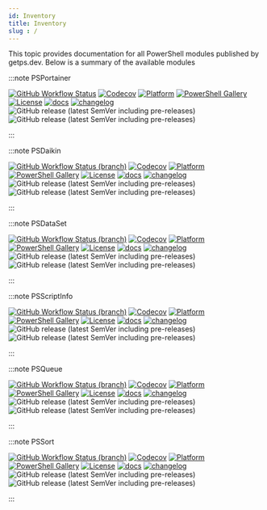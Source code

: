 ```yaml
---
id: Inventory
title: Inventory
slug : /
---
```


This topic provides documentation for all PowerShell modules published by getps.dev. Below is a summary of the available modules

:::note PSPortainer

[![GitHub Workflow Status](https://img.shields.io/github/actions/workflow/status/hanpq/PSPortainer/build.yml?branch=main&label=build&logo=github)](https://github.com/hanpq/PSPortainer/actions/workflows/build.yml) [![Codecov](https://img.shields.io/codecov/c/github/hanpq/PSPortainer?logo=codecov&token=qJqWlwMAiD)](https://codecov.io/gh/hanpq/PSPortainer) [![Platform](https://img.shields.io/powershellgallery/p/PSPortainer?logo=ReasonStudios)](https://img.shields.io/powershellgallery/p/PSPortainer) [![PowerShell Gallery](https://img.shields.io/powershellgallery/dt/PSPortainer?label=downloads)](https://www.powershellgallery.com/packages/PSPortainer) [![License](https://img.shields.io/github/license/hanpq/PSPortainer)](https://github.com/hanpq/PSPortainer/blob/main/LICENSE) [![docs](https://img.shields.io/badge/docs-getps.dev-blueviolet)](https://getps.dev/modules/PSPortainer/getstarted) [![changelog](https://img.shields.io/badge/changelog-getps.dev-blueviolet)](https://github.com/hanpq/PSPortainer/blob/main/CHANGELOG.md) ![GitHub release (latest SemVer including pre-releases)](https://img.shields.io/github/v/release/hanpq/PSPortainer?label=version&sort=semver) ![GitHub release (latest SemVer including pre-releases)](https://img.shields.io/github/v/release/hanpq/PSPortainer?include_prereleases&label=prerelease&sort=semver)

:::

:::note PSDaikin

[![GitHub Workflow Status (branch)](https://img.shields.io/github/actions/workflow/status/hanpq/PSDaikin/build.yml?branch=main&label=build&logo=github)](https://github.com/hanpq/PSDaikin/actions/workflows/build.yml) [![Codecov](https://img.shields.io/codecov/c/github/hanpq/PSDaikin?logo=codecov&token=qJqWlwMAiD)](https://codecov.io/gh/hanpq/PSDaikin) [![Platform](https://img.shields.io/powershellgallery/p/PSDaikin?logo=ReasonStudios)](https://img.shields.io/powershellgallery/p/PSDaikin) [![PowerShell Gallery](https://img.shields.io/powershellgallery/dt/PSDaikin?label=downloads)](https://www.powershellgallery.com/packages/PSDaikin) [![License](https://img.shields.io/github/license/hanpq/PSDaikin)](https://github.com/hanpq/PSDaikin/blob/main/LICENSE) [![docs](https://img.shields.io/badge/docs-getps.dev-blueviolet)](https://getps.dev/modules/PSDaikin/getstarted) [![changelog](https://img.shields.io/badge/changelog-getps.dev-blueviolet)](https://github.com/hanpq/PSDaikin/blob/main/CHANGELOG.md) ![GitHub release (latest SemVer including pre-releases)](https://img.shields.io/github/v/release/hanpq/PSDaikin?label=version&sort=semver) ![GitHub release (latest SemVer including pre-releases)](https://img.shields.io/github/v/release/hanpq/PSDaikin?include_prereleases&label=prerelease&sort=semver)

:::

:::note PSDataSet

[![GitHub Workflow Status (branch)](https://img.shields.io/github/actions/workflow/status/hanpq/PSDataSet/build.yml?branch=main&label=build&logo=github)](https://github.com/hanpq/PSDataSet/actions/workflows/build.yml) [![Codecov](https://img.shields.io/codecov/c/github/hanpq/PSDataSet?logo=codecov&token=qJqWlwMAiD)](https://codecov.io/gh/hanpq/PSDataSet) [![Platform](https://img.shields.io/powershellgallery/p/PSDataSet?logo=ReasonStudios)](https://img.shields.io/powershellgallery/p/PSDataSet) [![PowerShell Gallery](https://img.shields.io/powershellgallery/dt/PSDataSet?label=downloads)](https://www.powershellgallery.com/packages/PSDataSet) [![License](https://img.shields.io/github/license/hanpq/PSDataSet)](https://github.com/hanpq/PSDataSet/blob/main/LICENSE) [![docs](https://img.shields.io/badge/docs-getps.dev-blueviolet)](https://getps.dev/modules/PSDataSet/getstarted) [![changelog](https://img.shields.io/badge/changelog-getps.dev-blueviolet)](https://github.com/hanpq/PSDataSet/blob/main/CHANGELOG.md) ![GitHub release (latest SemVer including pre-releases)](https://img.shields.io/github/v/release/hanpq/PSDataSet?label=version&sort=semver) ![GitHub release (latest SemVer including pre-releases)](https://img.shields.io/github/v/release/hanpq/PSDataSet?include_prereleases&label=prerelease&sort=semver)

:::

:::note PSScriptInfo

[![GitHub Workflow Status (branch)](https://img.shields.io/github/actions/workflow/status/hanpq/PSScriptInfo/build.yml?branch=main&label=build&logo=github)](https://github.com/hanpq/PSScriptInfo/actions/workflows/build.yml) [![Codecov](https://img.shields.io/codecov/c/github/hanpq/PSScriptInfo?logo=codecov&token=qJqWlwMAiD)](https://codecov.io/gh/hanpq/PSScriptInfo) [![Platform](https://img.shields.io/powershellgallery/p/PSScriptInfo?logo=ReasonStudios)](https://img.shields.io/powershellgallery/p/PSScriptInfo) [![PowerShell Gallery](https://img.shields.io/powershellgallery/dt/PSScriptInfo?label=downloads)](https://www.powershellgallery.com/packages/PSScriptInfo) [![License](https://img.shields.io/github/license/hanpq/PSScriptInfo)](https://github.com/hanpq/PSScriptInfo/blob/main/LICENSE) [![docs](https://img.shields.io/badge/docs-getps.dev-blueviolet)](https://getps.dev/modules/PSScriptInfo/getstarted) [![changelog](https://img.shields.io/badge/changelog-getps.dev-blueviolet)](https://github.com/hanpq/PSScriptInfo/blob/main/CHANGELOG.md) ![GitHub release (latest SemVer including pre-releases)](https://img.shields.io/github/v/release/hanpq/PSScriptInfo?label=version&sort=semver) ![GitHub release (latest SemVer including pre-releases)](https://img.shields.io/github/v/release/hanpq/PSScriptInfo?include_prereleases&label=prerelease&sort=semver)

:::

:::note PSQueue

[![GitHub Workflow Status (branch)](https://img.shields.io/github/actions/workflow/status/hanpq/PSQueue/build.yml?branch=main&label=build&logo=github)](https://github.com/hanpq/PSQueue/actions/workflows/build.yml) [![Codecov](https://img.shields.io/codecov/c/github/hanpq/PSQueue?logo=codecov&token=qJqWlwMAiD)](https://codecov.io/gh/hanpq/PSQueue) [![Platform](https://img.shields.io/powershellgallery/p/PSQueue?logo=ReasonStudios)](https://img.shields.io/powershellgallery/p/PSQueue) [![PowerShell Gallery](https://img.shields.io/powershellgallery/dt/PSQueue?label=downloads)](https://www.powershellgallery.com/packages/PSQueue) [![License](https://img.shields.io/github/license/hanpq/PSQueue)](https://github.com/hanpq/PSQueue/blob/main/LICENSE) [![docs](https://img.shields.io/badge/docs-getps.dev-blueviolet)](https://getps.dev/modules/PSQueue/getstarted) [![changelog](https://img.shields.io/badge/changelog-getps.dev-blueviolet)](https://github.com/hanpq/PSQueue/blob/main/CHANGELOG.md) ![GitHub release (latest SemVer including pre-releases)](https://img.shields.io/github/v/release/hanpq/PSQueue?label=version&sort=semver) ![GitHub release (latest SemVer including pre-releases)](https://img.shields.io/github/v/release/hanpq/PSQueue?include_prereleases&label=prerelease&sort=semver)

:::

:::note PSSort

[![GitHub Workflow Status (branch)](https://img.shields.io/github/actions/workflow/status/hanpq/PSSort/build.yml?branch=main&label=build&logo=github)](https://github.com/hanpq/PSSort/actions/workflows/build.yml) [![Codecov](https://img.shields.io/codecov/c/github/hanpq/PSSort?logo=codecov&token=qJqWlwMAiD)](https://codecov.io/gh/hanpq/PSSort) [![Platform](https://img.shields.io/powershellgallery/p/PSSort?logo=ReasonStudios)](https://img.shields.io/powershellgallery/p/PSSort) [![PowerShell Gallery](https://img.shields.io/powershellgallery/dt/PSSort?label=downloads)](https://www.powershellgallery.com/packages/PSSort) [![License](https://img.shields.io/github/license/hanpq/PSSort)](https://github.com/hanpq/PSSort/blob/main/LICENSE) [![docs](https://img.shields.io/badge/docs-getps.dev-blueviolet)](https://getps.dev/modules/PSSort/getstarted) [![changelog](https://img.shields.io/badge/changelog-getps.dev-blueviolet)](https://github.com/hanpq/PSSort/blob/main/CHANGELOG.md) ![GitHub release (latest SemVer including pre-releases)](https://img.shields.io/github/v/release/hanpq/PSSort?label=version&sort=semver) ![GitHub release (latest SemVer including pre-releases)](https://img.shields.io/github/v/release/hanpq/PSSort?include_prereleases&label=prerelease&sort=semver)

:::
